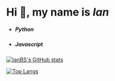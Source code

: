 
# Hi 👋, my name is **_Ian_**

-  ##### Python
-  ##### Javascript



[![IanBS's GitHub stats](https://github-readme-stats.vercel.app/api?username=ianbs)](https://github.com/ianbs/github-readme-stats)

[![Top Langs](https://github-readme-stats.vercel.app/api/top-langs/?username=ianbs&layout=compact&hide=css,html,php,jupyter%20notebook&theme=dracula)](https://github.com/ianbs/github-readme-stats)


<!--
**ianbs/ianbs** is a ✨ _special_ ✨ repository because its `README.md` (this file) appears on your GitHub profile.

Here are some ideas to get you started:

- 🔭 I’m currently working on ...
- 🌱 I’m currently learning ...
- 👯 I’m looking to collaborate on ...
- 🤔 I’m looking for help with ...
- 💬 Ask me about ...
- 📫 How to reach me: ...
- 😄 Pronouns: ...
- ⚡ Fun fact: ...
-->
